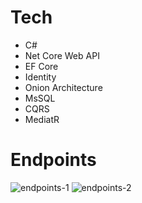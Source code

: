 # Tech
- C#
- Net Core Web API
- EF Core
- Identity
- Onion Architecture
- MsSQL
- CQRS
- MediatR
# Endpoints
<img src="https://user-images.githubusercontent.com/75936005/236691415-070961cf-001d-4bb1-aa19-b65374c587df.png" alt="endpoints-1">
<img src="https://user-images.githubusercontent.com/75936005/236691585-8bbdecce-8922-42da-a198-fe1ab74eee22.png" alt="endpoints-2">
